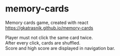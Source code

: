 # memory-cards
Memory cards game, created with react\
https://gkatrasnik.github.io/memory-cards

Player must not click the same card twice.\
After every click, cards are shuffled.\
Score and high score are displayed in navigation bar.
